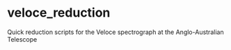 # veloce_reduction
Quick reduction scripts for the Veloce spectrograph at the Anglo-Australian Telescope
